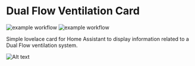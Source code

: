 # Dual Flow Ventilation Card

![example workflow](https://github.com/ColinGski/ha-dualflowventilation-card/actions/workflows/build.yml/badge.svg)
![example workflow](https://github.com/ColinGski/ha-dualflowventilation-card/actions/workflows/release.yml/badge.svg)

Simple lovelace card for Home Assistant to display information related to a Dual Flow ventilation system.

![Alt text](https://user-images.githubusercontent.com/27733198/222988838-674740bf-784e-42c2-b14a-e2c18ddeb814.png "screenshot")
